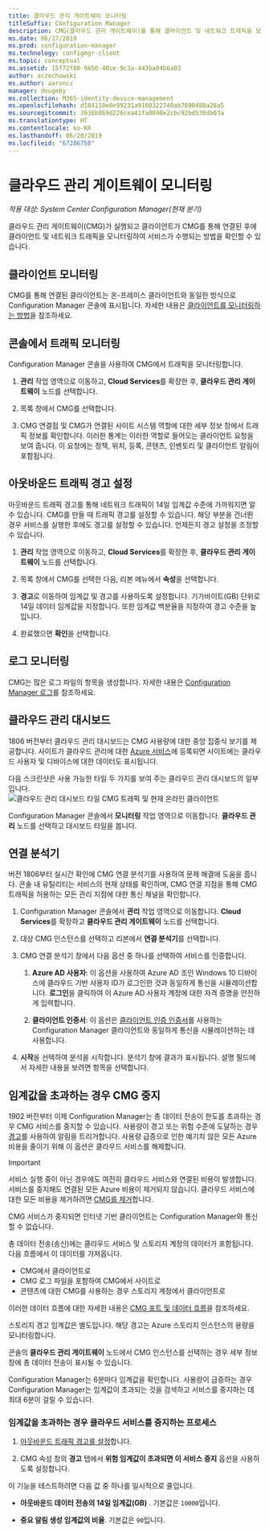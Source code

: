 ```yaml
---
title: 클라우드 관리 게이트웨이 모니터링
titleSuffix: Configuration Manager
description: CMG(클라우드 관리 게이트웨이)를 통해 클라이언트 및 네트워크 트래픽을 모니터링합니다.
ms.date: 06/17/2019
ms.prod: configuration-manager
ms.technology: configmgr-client
ms.topic: conceptual
ms.assetid: 15f72f80-9850-40ce-9c3a-443ba04b6a03
author: aczechowski
ms.author: aaroncz
manager: dougeby
ms.collection: M365-identity-device-management
ms.openlocfilehash: d184118e0e99231a9160322740ab7690488a28a5
ms.sourcegitcommit: 3936b869d226cea41fa0090e2cbc92bd530db03a
ms.translationtype: HT
ms.contentlocale: ko-KR
ms.lasthandoff: 06/20/2019
ms.locfileid: "67286758"
---
```

# <a name="monitor-cloud-management-gateway"></a>클라우드 관리 게이트웨이 모니터링

*적용 대상: System Center Configuration Manager(현재 분기)*

클라우드 관리 게이트웨이(CMG)가 실행되고 클라이언트가 CMG를 통해 연결된 후에 클라이언트 및 네트워크 트래픽을 모니터링하여 서비스가 수행되는 방법을 확인할 수 있습니다.


## <a name="monitor-clients"></a>클라이언트 모니터링

CMG를 통해 연결된 클라이언트는 온-프레미스 클라이언트와 동일한 방식으로 Configuration Manager 콘솔에 표시됩니다. 자세한 내용은 [클라이언트를 모니터링하는 방법](/sccm/core/clients/manage/monitor-clients)을 참조하세요.


## <a name="monitor-traffic-in-the-console"></a>콘솔에서 트래픽 모니터링

Configuration Manager 콘솔을 사용하여 CMG에서 트래픽을 모니터링합니다.

1. **관리** 작업 영역으로 이동하고, **Cloud Services**를 확장한 후, **클라우드 관리 게이트웨이** 노드를 선택합니다.  

2. 목록 창에서 CMG를 선택합니다.  

3. CMG 연결점 및 CMG가 연결된 사이트 시스템 역할에 대한 세부 정보 창에서 트래픽 정보를 확인합니다. 이러한 통계는 이러한 역할로 들어오는 클라이언트 요청을 보여 줍니다. 이 요청에는 정책, 위치, 등록, 콘텐츠, 인벤토리 및 클라이언트 알림이 포함됩니다.<!-- SCCMDocs#1208 -->

## <a name="set-up-outbound-traffic-alerts"></a>아웃바운드 트래픽 경고 설정

아웃바운드 트래픽 경고를 통해 네트워크 트래픽이 14일 임계값 수준에 가까워지면 알 수 있습니다. CMG를 만들 때 트래픽 경고를 설정할 수 있습니다. 해당 부분을 건너뛴 경우 서비스를 실행한 후에도 경고를 설정할 수 있습니다. 언제든지 경고 설정을 조정할 수 있습니다.

1. **관리** 작업 영역으로 이동하고, **Cloud Services**를 확장한 후, **클라우드 관리 게이트웨이** 노드를 선택합니다.  

2. 목록 창에서 CMG를 선택한 다음, 리본 메뉴에서 **속성**을 선택합니다.  

3. **경고**로 이동하여 임계값 및 경고를 사용하도록 설정합니다. 기가바이트(GB) 단위로 14일 데이터 임계값을 지정합니다. 또한 임계값 백분율을 지정하여 경고 수준을 높입니다.  

4. 완료했으면 **확인**을 선택합니다.  


## <a name="monitor-logs"></a>로그 모니터링

CMG는 많은 로그 파일의 항목을 생성합니다. 자세한 내용은 [Configuration Manager 로그](/sccm/core/plan-design/hierarchy/log-files#cloud-management-gateway)를 참조하세요.


## <a name="cloud-management-dashboard"></a>클라우드 관리 대시보드

<!--1358461-->
1806 버전부터 클라우드 관리 대시보드는 CMG 사용량에 대한 중앙 집중식 보기를 제공합니다. 사이트가 클라우드 관리에 대한 [Azure 서비스](/sccm/core/servers/deploy/configure/azure-services-wizard)에 등록되면 사이트에는 클라우드 사용자 및 디바이스에 대한 데이터도 표시됩니다.  

다음 스크린샷은 사용 가능한 타일 두 가지를 보여 주는 클라우드 관리 대시보드의 일부입니다.  
![클라우드 관리 대시보드 타일 CMG 트래픽 및 현재 온라인 클라이언트](media/1358461-cmg-dashboard.png)

Configuration Manager 콘솔에서 **모니터링** 작업 영역으로 이동합니다. **클라우드 관리** 노드를 선택하고 대시보드 타일을 봅니다.  


## <a name="connection-analyzer"></a>연결 분석기

버전 1806부터 실시간 확인에 CMG 연결 분석기를 사용하여 문제 해결에 도움을 줍니다. 콘솔 내 유틸리티는 서비스의 현재 상태를 확인하며, CMG 연결 지점을 통해 CMG 트래픽을 허용하는 모든 관리 지점에 대한 통신 채널을 확인합니다.

1. Configuration Manager 콘솔에서 **관리** 작업 영역으로 이동합니다. **Cloud Services**를 확장하고 **클라우드 관리 게이트웨이** 노드를 선택합니다.  

2. 대상 CMG 인스턴스를 선택하고 리본에서 **연결 분석기**를 선택합니다.  

3. CMG 연결 분석기 창에서 다음 옵션 중 하나를 선택하여 서비스를 인증합니다.  

     1. **Azure AD 사용자**: 이 옵션을 사용하여 Azure AD 조인 Windows 10 디바이스에 클라우드 기반 사용자 ID가 로그인한 것과 동일하게 통신을 시뮬레이션합니다. **로그인**을 클릭하여 이 Azure AD 사용자 계정에 대한 자격 증명을 안전하게 입력합니다.  

     2. **클라이언트 인증서**: 이 옵션은 [클라이언트 인증 인증서](/sccm/core/clients/manage/cmg/certificates-for-cloud-management-gateway#bkmk_clientauth)를 사용하는 Configuration Manager 클라이언트와 동일하게 통신을 시뮬레이션하는 데 사용합니다.  

4. **시작**을 선택하여 분석을 시작합니다. 분석기 창에 결과가 표시됩니다. 설명 필드에서 자세한 내용을 보려면 항목을 선택합니다.  


## <a name="bkmk_stop"></a> 임계값을 초과하는 경우 CMG 중지

<!--3735092-->
1902 버전부터 이제 Configuration Manager는 총 데이터 전송이 한도를 초과하는 경우 CMG 서비스를 중지할 수 있습니다. 사용량이 경고 또는 위험 수준에 도달하는 경우 [경고](#set-up-outbound-traffic-alerts)를 사용하여 알림을 트리거합니다. 사용량 급증으로 인한 예기치 않은 모든 Azure 비용을 줄이기 위해 이 옵션은 클라우드 서비스를 해제합니다.

> [!Important]  
> 서비스 실행 중이 아닌 경우에도 여전히 클라우드 서비스와 연결된 비용이 발생합니다. 서비스를 중지해도 연결된 모든 Azure 비용이 제거되지 않습니다. 클라우드 서비스에 대한 모든 비용을 제거하려면 [CMG를 제거](/sccm/core/clients/manage/cmg/setup-cloud-management-gateway#modify-a-cmg)합니다.  
>
> CMG 서비스가 중지되면 인터넷 기반 클라이언트는 Configuration Manager와 통신할 수 없습니다.  

총 데이터 전송(송신)에는 클라우드 서비스 및 스토리지 계정의 데이터가 포함됩니다. 다음 흐름에서 이 데이터를 가져옵니다.

- CMG에서 클라이언트로  
- CMG 로그 파일을 포함하여 CMG에서 사이트로  
- 콘텐츠에 대한 CMG를 사용하는 경우 스토리지 계정에서 클라이언트로  

이러한 데이터 흐름에 대한 자세한 내용은 [CMG 포트 및 데이터 흐름](/sccm/core/clients/manage/cmg/plan-cloud-management-gateway#ports-and-data-flow)을 참조하세요.

스토리지 경고 임계값은 별도입니다. 해당 경고는 Azure 스토리지 인스턴스의 용량을 모니터링합니다.

콘솔의 **클라우드 관리 게이트웨이** 노드에서 CMG 인스턴스를 선택하는 경우 세부 정보 창에 총 데이터 전송이 표시될 수 있습니다.

Configuration Manager는 6분마다 임계값을 확인합니다. 사용량이 급증하는 경우 Configuration Manager는 임계값이 초과되는 것을 검색하고 서비스를 중지하는 데 최대 6분이 걸릴 수 있습니다.

### <a name="process-to-stop-the-cloud-service-when-it-exceeds-threshold"></a>임계값을 초과하는 경우 클라우드 서비스를 중지하는 프로세스

1. [아웃바운드 트래픽 경고를 설정](#set-up-outbound-traffic-alerts)합니다.  

2. CMG 속성 창의 **경고** 탭에서 **위험 임계값이 초과되면 이 서비스 중지** 옵션을 사용하도록 설정합니다.  

이 기능을 테스트하려면 다음 값 중 하나를 일시적으로 줄입니다.  

- **아웃바운드 데이터 전송의 14일 임계값(GB)** . 기본값은 `10000`입니다.  

- **중요 알림 생성 임계값의 비율**. 기본값은 `90`입니다.  
